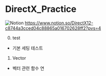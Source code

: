 # DirectX_Practice

![Notion](https://img.shields.io/badge/Notion-%23000000.svg?style=for-the-badge&logo=notion&logoColor=white)
https://www.notion.so/DirectX12-c8744a3cced04c88865a016702628ff2?pvs=4

0. test
 - 기본 세팅 테스트
 
1. Vector
 - 벡터 관련 함수 연
